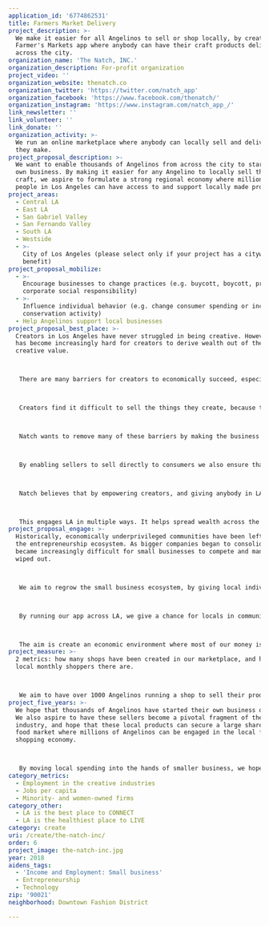 ```yaml
---
application_id: '6774862531'
title: Farmers Market Delivery
project_description: >-
  We make it easier for all Angelinos to sell or shop locally, by creating a
  Farmer's Markets app where anybody can have their craft products delivered
  across the city.
organization_name: 'The Natch, INC.'
organization_description: For-profit organization
project_video: ''
organization_website: thenatch.co
organization_twitter: 'https://twitter.com/natch_app'
organization_facebook: 'https://www.facebook.com/thenatch/'
organization_instagram: 'https://www.instagram.com/natch_app_/'
link_newsletter: ''
link_volunteer: ''
link_donate: ''
organization_activity: >-
  We run an online marketplace where anybody can locally sell and deliver food
  they make.
project_proposal_description: >-
  We want to enable thousands of Angelinos from across the city to start their
  own business. By making it easier for any Angelino to locally sell their
  craft, we aspire to formulate a strong regional economy where millions of
  people in Los Angeles can have access to and support locally made products.
project_areas:
  - Central LA
  - East LA
  - San Gabriel Valley
  - San Fernando Valley
  - South LA
  - Westside
  - >-
    City of Los Angeles (please select only if your project has a citywide
    benefit)
project_proposal_mobilize:
  - >-
    Encourage businesses to change practices (e.g. buycott, boycott, promote
    corporate social responsibility)
  - >-
    Influence individual behavior (e.g. change consumer spending or increase
    conservation activity)
  - Help Angelinos support local businesses
project_proposal_best_place: >-
  Creators in Los Angeles have never struggled in being creative. However, it
  has become increasingly hard for creators to derive wealth out of their
  creative value.



   There are many barriers for creators to economically succeed, especially creators from underprivileged communities. These barriers include financial resources, experience, business resources, marketing apparatuses, connections, and the increasing challenge of oligopolies monopolizing every industry.



   Creators find it difficult to sell the things they create, because there are startup costs, and it takes infrastructure. Generally one needs to have a facility, which means high rents, and this does not favor well for small businesses or non high earners looking to economically move up. It is increasingly hard for these mom and pop shops to compete with big businesses as well.



   Natch wants to remove many of these barriers by making the business industry more accessible for creators. Supporting local businesses is currently hard for both shoppers and sellers. By creating our online marketplace we create a network of local businesses, where shoppers can more easily find and receive locally made products. So we make it easier for these creators to market their products. But we also make it easier and cheaper for them to deliver their products too. By handling the fulfillment and delivery, sellers do not need to rent out retail space, nor hire expensive drivers to transport their goods. They also do not need to worry about developing their own website and driving traffic. We simplify many of the difficulties behind creators starting their own business, and we make it cheaper.



   By enabling sellers to sell directly to consumers we also ensure that they receive the financial value from most of what they produce. By removing middle men when it comes to manufacturing, distribution, and retail, the creator can once again become an owner of what they produce.



   Natch believes that by empowering creators, and giving anybody in LA a chance to compete with bigger businesses, local spending will be channeled away from the hands of bigger corporations and directly into the hands of the people in the city.



   This engages LA in multiple ways. It helps spread wealth across the city. It helps empower diverse communities of creators to play a part in the everyday lives of all Angelinos. And it gives access to people around Los Angeles to the different things creators produce. We aim to improve the quality of life for Angelinos by giving them the opportunity to connect directly with other Angelinos through the food they create.
project_proposal_engage: >-
  Historically, economically underprivileged communities have been left out of
  the entrepreneurship ecosystem. As bigger companies began to consolidate, it
  became increasingly difficult for small businesses to compete and many were
  wiped out.



   We aim to regrow the small business ecosystem, by giving local individuals a mechanism to compete. We are giving individuals a way to sell the products they make, and we are making it easier and cheaper for them to sell and deliver those products. In this new internet age, this will make small businesses competitive once again.



   By running our app across LA, we give a chance for locals in communities of all economic backgrounds to engage in the entrepreneurship movement. So far not a lot of tech has emerged that has created economic opportunities for diverse communities. With Natch, starting your own business will be more accessible, and these business will get more visibility as opposed to traditional brick and mortars which are limited by geographic barriers. Also by delivering these products, we give access to Angelinos from across the city to a diverse range of healthy and locally made goods.



   The aim is create an economic environment where most of our money is spent locally and goes directly to the creators. By diverting our spending from big to small businesses, we might be able to have an impact on income inequality.
project_measure: >-
  2 metrics: how many shops have been created in our marketplace, and how many
  local monthly shoppers there are.



   We aim to have over 1000 Angelinos running a shop to sell their products on our app within 2 years. We also aim to have 50,000 local shoppers within that time.
project_five_years: >-
  We hope that thousands of Angelinos have started their own business on Natch.
  We also aspire to have these sellers become a pivotal fragment of the food
  industry, and hope that these local products can secure a large share of the
  food market where millions of Angelinos can be engaged in the local food
  shopping economy.



   By moving local spending into the hands of smaller business, we hope that can make an impact on local wealth inequality.
category_metrics:
  - Employment in the creative industries
  - Jobs per capita
  - Minority- and women-owned firms
category_other:
  - LA is the best place to CONNECT
  - LA is the healthiest place to LIVE
category: create
uri: /create/the-natch-inc/
order: 6
project_image: the-natch-inc.jpg
year: 2018
aidens_tags:
  - 'Income and Employment: Small business'
  - Entrepreneurship
  - Technology
zip: '90021'
neighborhood: Downtown Fashion District

---
```

